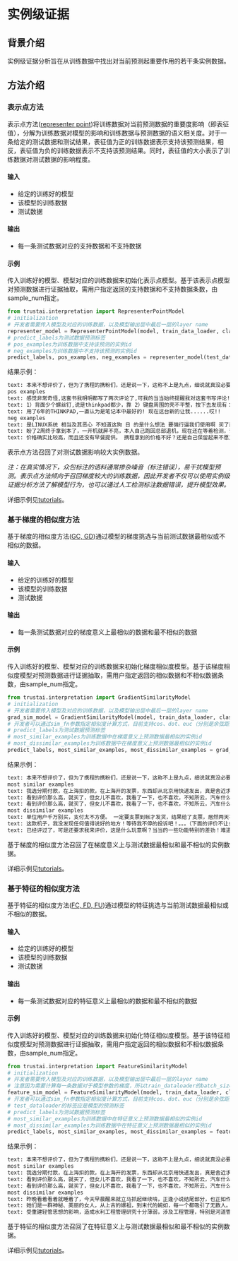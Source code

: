 # 实例级证据

## 背景介绍
实例级证据分析旨在从训练数据中找出对当前预测起重要作用的若干条实例数据。<br>
## 方法介绍
### 表示点方法
表示点方法([representer point](https://proceedings.neurips.cc/paper/2018/file/8a7129b8f3edd95b7d969dfc2c8e9d9d-Paper.pdf))将训练数据对当前预测数据的重要度影响（即表征值），分解为训练数据对模型的影响和训练数据与预测数据的语义相关度。对于一条给定的测试数据和测试结果，表征值为正的训练数据表示支持该预测结果，相反，表征值为负的训练数据表示不支持该预测结果。同时，表征值的大小表示了训练数据对测试数据的影响程度。
#### 输入
- 给定的训练好的模型
- 该模型的训练数据
- 测试数据
#### 输出
- 每一条测试数据对应的支持数据和不支持数据
#### 示例
传入训练好的模型、模型对应的训练数据来初始化表示点模型。基于该表示点模型对预测数据进行证据抽取，需用户指定返回的支持数据和不支持数据条数，由sample_num指定。

```python
from trustai.interpretation import RepresenterPointModel
# initialization
# 开发者需要传入模型及对应的训练数据，以及模型输出层中最后一层的layer name
representer_model = RepresenterPointModel(model, train_data_loader, classifier_layer_name="classifier")
# predict_labels为测试数据预测标签
# pos_examples为训练数据中支持该预测的实例id
# neg_examples为训练数据中不支持该预测的实例id
predict_labels, pos_examples, neg_examples = representer_model(test_dataloader, sample_num=3)
```

结果示例：
```txt
text: 本来不想评价了，但为了携程的携粉们，还是说一下，这称不上是九点，细说就真没必要了，就一个字：差    predict label: 0
pos examples
text: 感觉非常奇怪,这套书我明明都写了两次评论了,可我的当当始终提醒我对这套书写评论!晕啊!这是套很好的书,也不用我写几次评论吧!    gold label: 1
text: 1）背面少个螺丝钉,说是thinkpad都少，靠 2）键盘周围的壳不平整，按下去发现有：“滋啦滋啦”声音，我才意识到，那是个双面胶，按下去就不上来了，过会儿还是回弹上来，很明显仅靠双面胶是 粘不住的，你还不如拿502呢，起码这样粘得严实还能让我心里舒服（但是这样只是弥补质量问题），何必还弄个滋啦兹啦的声音，多闹心啊，（还有一地方用了双面胶，我换内存的时候发现键盘下部盖子左侧打不开，一直不敢用力    gold label: 1
text: 用了6年的THINKPAD,一直认为是笔记本中最好的! 现在这台新的让我......哎!!    gold label: 0
neg examples
text: 是LINUX系统 相当及其恶心 不知道这狗 日 的是什么想法 要强行逼我们使用啊 买了两台电脑 一个事VISTA系统 一个 是 LINUX 就没见一个XP的 网上销售这东西 最重要的是打架尽量不要涉及到售后服务这块 尽量是都搞好了相安无事 其实网上的售后服务比没有售后服务还差劲 我的THINKPAD SL400就是因为换货期间以为是键盘小问题就懒得换了    gold label: 1
text: 盼了2周终于拿到本了，一开机就屏不亮，本人自己跑回总部退机，现在还在等着检测，说要等上15个工作日，呵呵，买个电脑容易吗？时间浪费的起吗？请问？    gold label: 0
text: 价格确实比较高，而且还没有早餐提供。 携程拿到的价格不好？还是自己保留起来不愿意让利给我们这些客户呢？ 到前台搞价格，430就可以了。    gold label: 1
```


表示点方法召回了对测试数据影响较大实例数据。

*注：在真实情况下，众包标注的语料通常掺杂噪音（标注错误），易干扰模型预测。表示点方法倾向于召回梯度较大的训练数据，因此开发者不仅可以使用实例级证据分析方法了解模型行为，也可以通过人工检测标注数据错误，提升模型效果。*

详细示例见[tutorials](../../../tutorials/interpretation/example_level/)。
### 基于梯度的相似度方法
基于梯度的相似度方法([GC, GD](https://proceedings.neurips.cc/paper/2019/hash/c61f571dbd2fb949d3fe5ae1608dd48b-Abstract.html))通过模型的梯度挑选与当前测试数据最相似或不相似的数据。

#### 输入
- 给定的训练好的模型
- 该模型的训练数据
- 测试数据
#### 输出
- 每一条测试数据对应的梯度意义上最相似的数据和最不相似的数据
#### 示例
传入训练好的模型、模型对应的训练数据来初始化梯度相似度模型。基于该梯度相似度模型对预测数据进行证据抽取，需用户指定返回的相似数据和不相似数据条数，由sample_num指定。

```python
from trustai.interpretation import GradientSimilarityModel
# initialization
# 开发者需要传入模型及对应的训练数据，以及模型输出层中最后一层的layer name
grad_sim_model = GradientSimilarityModel(model, train_data_loader, classifier_layer_name="classifier")
# 开发者可以通过sim_fn参数指定相似度计算方式，目前支持cos、dot、euc（分别是余弦距离，点积距离和欧式距离）
# predict_labels为测试数据预测标签
# most_similar_examples为训练数据中在梯度意义上预测数据最相似的实例id
# most_dissimilar_examples为训练数据中在梯度意义上预测数据最相似的实例id
predict_labels, most_similar_examples, most_dissimilar_examples = grad_sim_model(test_dataloader, sample_num=3, sim_fn='cos')
```

结果示例：
```txt
text: 本来不想评价了，但为了携程的携粉们，还是说一下，这称不上是九点，细说就真没必要了，就一个字：差    predict label: 0
most similar examples
text: 我选分期付款，在上海扣的款，在上海开的发票，东西却从北京用快递发出，真是舍近求远，害的我等了一星期才收到货，真是脑残！    gold label: 0
text: 看到评价那么高，就买了，但女儿不喜欢，我看了一下，也不喜欢，不知所云，汽车什么的，都是过时的，或生活中没有的。不明白，为什么有这么高的评价。    gold label: 0
text: 看到评价那么高，就买了，但女儿不喜欢，我看了一下，也不喜欢，不知所云，汽车什么的，都是过时的，或生活中没有的。不明白，为什么有这么高的评价。    gold label: 0
most dissimilar examples
text: 单位用户千万别买，支付太不方便。 一定要支票到帐才发货，结果给了支票，居然两天不到财务那里，找了一天才找到支票在那里。 18号下的订单，28号才送到，而且还是支付的现金，支票依然没有到帐。不知道那个单位可以忍受这样的服务。    gold label: 1
text: 这款机子，我没发现任何值得说好的地方！等待我不停的投诉吧！。。。（下面的评价不让多写字，写了很多发不了）    gold label: 1
text: 已经评过了，可是还要求我来评价，这是什么玩意啊？当当的一些功能特别的差劲！难道我买基本就得评价几次么？希望有人处理下这个功能，一点都不人性和智能！！！    gold label: 1
```


基于梯度的相似度方法召回了在梯度意义上与测试数据最相似和最不相似的实例数据。

详细示例见[tutorials](../../../tutorials/interpretation/example_level/)。
### 基于特征的相似度方法
基于特征的相似度方法([FC, FD, FU](https://arxiv.org/abs/2104.04128))通过模型的特征挑选与当前测试数据最相似或不相似的数据。

#### 输入
- 给定的训练好的模型
- 该模型的训练数据
- 测试数据
#### 输出
- 每一条测试数据对应的特征意义上最相似的数据和最不相似的数据
#### 示例
传入训练好的模型、模型对应的训练数据来初始化特征相似度模型。基于该特征相似度模型对预测数据进行证据抽取，需用户指定返回的相似数据和不相似数据条数，由sample_num指定。

```python
from trustai.interpretation import FeatureSimilarityModel
# initialization
# 开发者需要传入模型及对应的训练数据，以及模型输出层中最后一层的layer name
# 注意因为需要计算每一条数据对于模型参数的梯度，所以train_dataloader的batch_size需要设置为1，且需要提供label
feature_sim_model = FeatureSimilarityModel(model, train_data_loader, classifier_layer_name="classifier")
# 开发者可以通过sim_fn参数指定相似度计算方式，目前支持cos、dot、euc（分别是余弦距离，点积距离和欧式距离）
# test_dataloader的标签应是模型的预测标签
# predict_labels为测试数据预测标签
# most_similar_examples为训练数据中在特征意义上预测数据最相似的实例id
# most_dissimilar_examples为训练数据中在特征意义上预测数据最相似的实例id
predict_labels, most_similar_examples, most_dissimilar_examples = feature_sim_model(test_dataloader, sample_num=3, sim_fn='cos')
```

结果示例：
```txt
text: 本来不想评价了，但为了携程的携粉们，还是说一下，这称不上是九点，细说就真没必要了，就一个字：差    predict label: 0
most similar examples
text: 我选分期付款，在上海扣的款，在上海开的发票，东西却从北京用快递发出，真是舍近求远，害的我等了一星期才收到货，真是脑残！    gold label: 0
text: 看到评价那么高，就买了，但女儿不喜欢，我看了一下，也不喜欢，不知所云，汽车什么的，都是过时的，或生活中没有的。不明白，为什么有这么高的评价。    gold label: 0
text: 看到评价那么高，就买了，但女儿不喜欢，我看了一下，也不喜欢，不知所云，汽车什么的，都是过时的，或生活中没有的。不明白，为什么有这么高的评价。    gold label: 0
most dissimilar examples
text: 昨晚看着看着就睡着了，今天早晨醒来就立马抓起继续啃，正逢小说结尾部分，也正如作者的期望，我被吓了一跳。这是我读东野圭吾小说最意料不到的事实。爱有很多种，可是当它变成某种负担时，还算爱吗？爱有多种表现形式，当某种行为让对方感觉负罪时，这还能叫做爱吗？爱可以很长久，当这种永恒变成一种恶梦时，还能归于最初的爱吗？爱可以深入骨髓，无法割除，当它接受无法预知的变数时，还能始终如一吗？    gold label: 1
text: 她们是一群神秘、美丽的女人，从上古的嫘祖，到末代的婉如，每一个都吸引了无数人。我们翻开历史，她们似乎是男人的陪衬，可是当你细细研读，你会发现她们是不可或缺的人物，是每一个朝代最美丽的花朵，也是每一位皇帝的明珠。她们有的与丈夫情投意合，助男人打下一片天下，有的共享荣华，帮皇帝创造盛世，有的颠沛流离，与失意的他同甘共苦，有的……，这一切不仅仅是故事，更是历史，神秘、华美的历史。    gold label: 1
text: 受重建轻管思想的影响，造成水利工程管理研究十分薄弱，涉及工程管理，特别是河道管理类的书籍就更少了。郑教授长期从事河道管理工作，有十分丰富的管理经验和理论修养。该书系统阐述了河道的基本理论，国内外先进管理模式和发展方向，对我国河道管理、法规现状进行了梳理，提出问题和措施问题，并对涉河项目行政许可、河道具体管理提出具体方法和指导，理念新，实用性强，非常有价值！江苏水利 刘    gold label: 1
```


基于特征的相似度方法召回了在特征意义上与测试数据最相似和最不相似的实例数据。


详细示例见[tutorials](../../../tutorials/interpretation/example_level/)。

